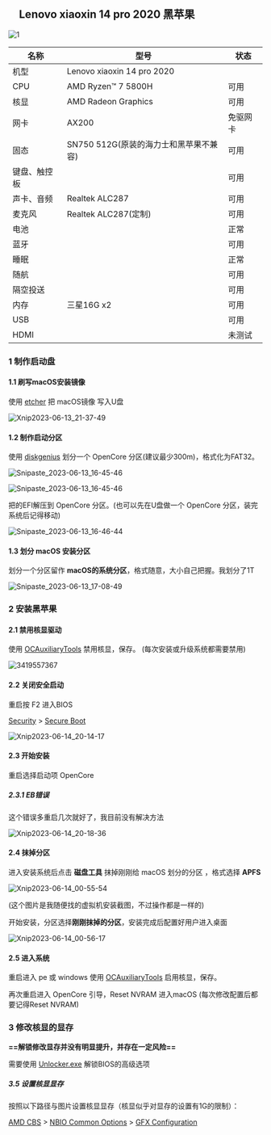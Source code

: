 ## 　Lenovo xiaoxin 14 pro 2020 黑苹果

![1](images/1.webp)

| 名称         | 型号                        | 状态   |
| ------------ |---------------------------|------|
| 机型         | Lenovo xiaoxin 14 pro 2020 |      |
| CPU          | AMD Ryzen™ 7 5800H        | 可用   |
| 核显         | AMD Radeon Graphics       | 可用   |
| 网卡         | AX200                     | 免驱网卡 |
| 固态         | SN750 512G(原装的海力士和黑苹果不兼容) | 可用   |
| 键盘、触控板 |                           | 可用   |
| 声卡、音频   | Realtek ALC287         | 可用   |
| 麦克风   | Realtek ALC287(定制)        | 可用   |
| 电池         |                           | 正常   |
| 蓝牙         |                           | 可用   |
| 睡眠         |                           | 正常   |
| 随航         |                           | 可用   |
| 隔空投送       |                           | 可用   |
| 内存         | 三星16G x2                  | 可用   |
| USB          |                           | 可用   |
| HDMI          |                           | 未测试  |


### 1 制作启动盘

#### 1.1 刷写macOS安装镜像

使用 [etcher](https://github.com/balena-io/etcher) 把 macOS镜像 写入U盘

![Xnip2023-06-13_21-37-49](images/Xnip2023-06-13_21-37-49.jpg)

#### 1.2 制作启动分区

使用 [diskgenius](https://www.diskgenius.cn) 划分一个 OpenCore 分区(建议最少300m)，格式化为FAT32。

![Snipaste_2023-06-13_16-45-46](images/Snipaste_2023-06-13_17-08-24.png)

![Snipaste_2023-06-13_16-45-46](images/Snipaste_2023-06-13_16-45-46.png)

把的EFI解压到 OpenCore 分区。(也可以先在U盘做一个 OpenCore 分区，装完系统后记得移动)

![Snipaste_2023-06-13_16-46-44](images/Snipaste_2023-06-13_16-46-44.png)

#### 1.3 划分 macOS 安装分区

划分一个分区留作 **macOS的系统分区**，格式随意，大小自己把握。我划分了1T

![Snipaste_2023-06-13_17-08-49](images/Snipaste_2023-06-13_17-08-49.png)

### 2 安装黑苹果

#### 2.1 禁用核显驱动

使用 [OCAuxiliaryTools](https://github.com/ic005k/OCAuxiliaryTools) 禁用核显，保存。 (每次安装或升级系统都需要禁用)

![3419557367](images/3419557367.png)

#### 2.2 关闭安全启动

重启按 F2 进入BIOS

<u>Security</u> > <u>Secure Boot</u>

![Xnip2023-06-14_20-14-17](images/Xnip2023-06-14_20-14-17.jpg)

#### 2.3 开始安装

重启选择启动项 OpenCore

##### 2.3.1 EB错误

这个错误多重启几次就好了，我目前没有解决方法

![Xnip2023-06-14_20-18-36](images/Xnip2023-06-14_20-18-36.jpg)

#### 2.4 抹掉分区

进入安装系统后点击 **磁盘工具** 抹掉刚刚给 macOS 划分的分区 ，格式选择 **APFS**

![Xnip2023-06-14_00-55-54](images/Xnip2023-06-14_00-55-54.jpg)

(这个图片是我随便找的虚拟机安装截图，不过操作都是一样的)

开始安装，分区选择**刚刚抹掉的分区**，安装完成后配置好用户进入桌面

![Xnip2023-06-14_00-56-17](images/Xnip2023-06-14_00-56-17.jpg)

#### 2.5 进入系统

重启进入 pe 或 windows 使用 [OCAuxiliaryTools](https://github.com/ic005k/OCAuxiliaryTools) 启用核显，保存。

再次重启进入 OpenCore 引导，Reset NVRAM 进入macOS (每次修改配置后都要记得Reset NVRAM)

### 3 修改核显的显存

**==解锁修改显存并没有明显提升，并存在一定风险==**

需要使用 [Unlocker.exe](https://winraid.level1techs.com/t/tool-lenovo-h20-bios-unlocker-and-locker/38150) 解锁BIOS的高级选项


##### 3.5 设置核显显存

按照以下路径与图片设置核显显存（核显似乎对显存的设置有1G的限制）：

<u>AMD CBS</u> > <u>NBIO Common Options</u> > <u>GFX Configuration</u>
